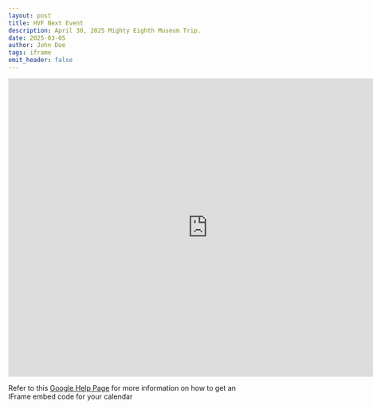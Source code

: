 ```yaml
---
layout: post
title: HVF Next Event
description: April 30, 2025 Mighty Eighth Museum Trip.
date: 2025-03-05
author: John Doe
tags: iframe
omit_header: false
---
```


<iframe src="https://calendar.google.com/calendar/embed?src=en.usa%23holiday%40group.v.calendar.google.com&ctz=America%2FNew_York" style="border: 0" width="800" height="600" frameborder="0" scrolling="no"></iframe>

Refer to this [Google Help Page](https://support.google.com/calendar/answer/41207?hl=en) for more information on how to get an IFrame embed code for your calendar
